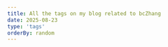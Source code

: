 ```yaml
---
title: All the tags on my blog related to bcZhang
date: 2025-08-23
type: 'tags'
orderBy: random
---
```

